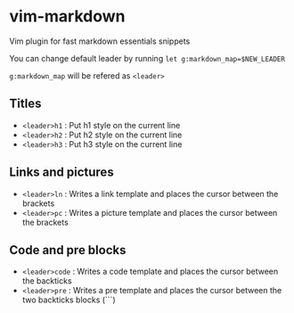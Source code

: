 vim-markdown
============

Vim plugin for fast markdown essentials snippets

You can change default leader by running `let g:markdown_map=$NEW_LEADER`

`g:markdown_map` will be refered as `<leader>` 

Titles
------

- `<leader>h1` : Put h1 style on the current line
- `<leader>h2` : Put h2 style on the current line
- `<leader>h3` : Put h3 style on the current line

Links and pictures
------------------

- `<leader>ln` : Writes a link template and places the cursor between the brackets
- `<leader>pc` : Writes a picture template and places the cursor between the brackets

Code and pre blocks   
-------------------

- `<leader>code` : Writes a code template and places the cursor between the backticks
- `<leader>pre` : Writes a pre template and places the cursor between the two backticks blocks (\`\`\`)  

